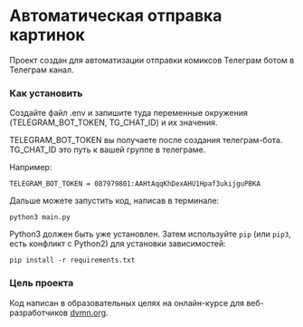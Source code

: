 # Автоматическая отправка картинок 

Проект создан для автоматизации отправки комиксов Телеграм ботом в Телеграм канал. 

### Как установить

Создайте файл .env и запишите туда переменные окружения (TELEGRAM_BOT_TOKEN, TG_CHAT_ID) и их значения.

TELEGRAM_BOT_TOKEN вы получаете после создания телеграм-бота.
TG_CHAT_ID это путь к вашей группе в телеграме.

Например:

```TELEGRAM_BOT_TOKEN = 087979801:AAHtAqqKhDexAHU1Hpaf3ukijguPBKA```

Дальше можете запустить код, написав в терминале:

```python3 main.py```

Python3 должен быть уже установлен. 
Затем используйте `pip` (или `pip3`, есть конфликт с Python2) для установки зависимостей:

```pip install -r requirements.txt```

### Цель проекта

Код написан в образовательных целях на онлайн-курсе для веб-разработчиков [dvmn.org](https://dvmn.org/).